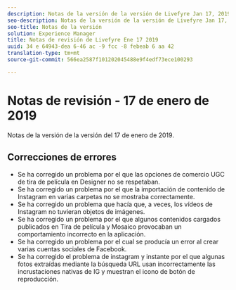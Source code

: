 ```yaml
---
description: Notas de la versión de la versión de Livefyre Jan 17, 2019.
seo-description: Notas de la versión de la versión de Livefyre Jan 17, 2019.
seo-title: Notas de la versión
solution: Experience Manager
title: Notas de revisión de Livefyre Ene 17 2019
uuid: 34 e 64943-dea 6-46 ac -9 fcc -8 febeab 6 aa 42
translation-type: tm+mt
source-git-commit: 566ea2587f101202045488e9f4edf73ece100293

---
```



# Notas de revisión - 17 de enero de 2019

Notas de la versión de la versión del 17 de enero de 2019.

## Correcciones de errores

* Se ha corregido un problema por el que las opciones de comercio UGC de tira de película en Designer no se respetaban.
* Se ha corregido un problema por el que la importación de contenido de Instagram en varias carpetas no se mostraba correctamente.
* Se ha corregido un problema que hacía que, a veces, los vídeos de Instagram no tuvieran objetos de imágenes.
* Se ha corregido un problema por el que algunos contenidos cargados publicados en Tira de película y Mosaico provocaban un comportamiento incorrecto en la aplicación.
* Se ha corregido un problema por el cual se producía un error al crear varias cuentas sociales de Facebook.
* Se ha corregido el problema de instagram y instante por el que algunas fotos extraídas mediante la búsqueda URL usan incorrectamente las incrustaciones nativas de IG y muestran el icono de botón de reproducción.

